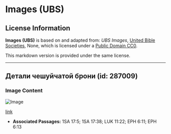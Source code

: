 # Images (UBS)

## License Information

**Images (UBS)** is based on and adapted from: _UBS Images_, [United Bible Societies](https://unitedbiblesocieties.org/), None, which is licensed under a [Public Domain CC0](https://creativecommons.org/public-domain/cc0/).

This markdown version is provided under the same license.



--------------------------------

## Детали чешуйчатой брони (id: 287009)

### Image Content

![Image](https://cdn.aquifer.bible/aquifer-content/resources/Media/WEB-0389_scale_armor_detail.jpg)

[link](https://cdn.aquifer.bible/aquifer-content/resources/Media/WEB-0389_scale_armor_detail.jpg)

* **Associated Passages:** 1SA 17:5; 1SA 17:38; LUK 11:22; EPH 6:11; EPH 6:13

